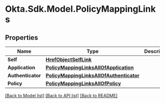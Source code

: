 # Okta.Sdk.Model.PolicyMappingLinks

## Properties

Name | Type | Description | Notes
------------ | ------------- | ------------- | -------------
**Self** | [**HrefObjectSelfLink**](HrefObjectSelfLink.md) |  | [optional] 
**Application** | [**PolicyMappingLinksAllOfApplication**](PolicyMappingLinksAllOfApplication.md) |  | [optional] 
**Authenticator** | [**PolicyMappingLinksAllOfAuthenticator**](PolicyMappingLinksAllOfAuthenticator.md) |  | [optional] 
**Policy** | [**PolicyMappingLinksAllOfPolicy**](PolicyMappingLinksAllOfPolicy.md) |  | [optional] 

[[Back to Model list]](../README.md#documentation-for-models) [[Back to API list]](../README.md#documentation-for-api-endpoints) [[Back to README]](../README.md)

